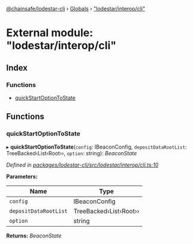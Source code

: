 [@chainsafe/lodestar-cli](../README.md) › [Globals](../globals.md) › ["lodestar/interop/cli"](_lodestar_interop_cli_.md)

# External module: "lodestar/interop/cli"

## Index

### Functions

* [quickStartOptionToState](_lodestar_interop_cli_.md#quickstartoptiontostate)

## Functions

###  quickStartOptionToState

▸ **quickStartOptionToState**(`config`: IBeaconConfig, `depositDataRootList`: TreeBacked‹List‹Root››, `option`: string): *BeaconState*

*Defined in [packages/lodestar-cli/src/lodestar/interop/cli.ts:10](https://github.com/ChainSafe/lodestar/blob/0cfbab631/packages/lodestar-cli/src/lodestar/interop/cli.ts#L10)*

**Parameters:**

Name | Type |
------ | ------ |
`config` | IBeaconConfig |
`depositDataRootList` | TreeBacked‹List‹Root›› |
`option` | string |

**Returns:** *BeaconState*
